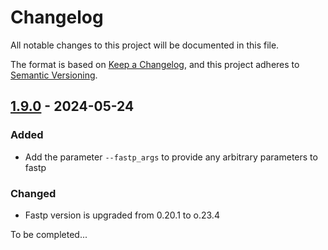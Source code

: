 # Changelog

All notable changes to this project will be documented in this file.

The format is based on [Keep a Changelog](https://keepachangelog.com/en/1.1.0/),
and this project adheres to [Semantic Versioning](https://semver.org/spec/v2.0.0.html).

## [1.9.0] - 2024-05-24

### Added

- Add the parameter `--fastp_args` to provide any arbitrary parameters to fastp

### Changed

- Fastp version is upgraded from 0.20.1 to o.23.4


To be completed...




[unreleased]: https://github.com/olivierlacan/keep-a-changelog/compare/v1.9.0...HEAD
[1.9.0]: https://github.com/olivierlacan/keep-a-changelog/compare/v1.8.1...v1.9.0
